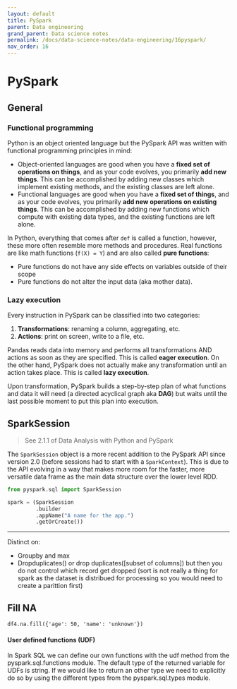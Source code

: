 ```yaml
---
layout: default
title: PySpark
parent: Data engineering
grand_parent: Data science notes
permalink: /docs/data-science-notes/data-engineering/16pyspark/
nav_order: 16
---
```


# PySpark

## General

### Functional programming

Python is an object oriented language but the PySpark API was written with functional programming principles in mind:

- Object-oriented languages are good when you have a **fixed set of operations on things**, and as your code evolves, you primarily **add new things**. This can be accomplished by adding new classes which implement existing methods, and the existing classes are left alone.
- Functional languages are good when you have a **fixed set of things**, and as your code evolves, you primarily **add new operations on existing things**. This can be accomplished by adding new functions which compute with existing data types, and the existing functions are left alone.

In Python, everything that comes after `def` is called a function, however, these more often resemble more methods and procedures. Real functions are like math functions (`f(X) = Y`) and are also called **pure functions**:

* Pure functions do not have any side effects on variables outside of their scope
* Pure functions do not alter the input data (aka mother data).

### Lazy execution

Every instruction in PySpark can be classified into two categories: 

1. **Transformations**: renaming a column, aggregating, etc. 
2. **Actions**: print on screen, write to a file, etc.

Pandas reads data into memory and performs all transformations AND actions as soon as they are specified. This is called **eager execution**. On the other hand, PySpark does not actually make any transformation until an action takes place. This is called **lazy execution**.

Upon transformation, PySpark builds a step-by-step plan of what functions and data it will need (a directed acyclical graph aka **DAG**) but waits until the last possible moment to put this plan into execution.

## SparkSession

> See 2.1.1 of Data Analysis with Python and PySpark

The `SparkSession` object is a more recent addition to the PySpark API since version 2.0 (before sessions had to start with a `SparkContext`). This is due to the API evolving in a way that makes more room for the faster, more versatile data frame as the main data structure over the lower level RDD.

```python
from pyspark.sql import SparkSession

spark = (SparkSession
         .builder
         .appName("A name for the app.")
         .getOrCreate())
```



---



Distinct on: 

* Groupby and max
* Dropduplicates() or drop duplicates([subset of columns]) but then you do not control which record get dropped (sort is not really a thing for spark as the dataset is distribued for processing so you would need to create a parittion first)

## Fill NA

```
df4.na.fill({'age': 50, 'name': 'unknown'})
```

#### User defined functions (UDF)

In Spark SQL we can define our own functions with the udf method from the pyspark.sql.functions module. The default type of the returned variable for UDFs is string. If we would like to return an other type we need to explicitly do so by using the different types from the pyspark.sql.types module.
